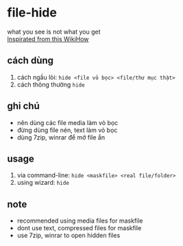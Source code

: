 # file-hide
what you see is not what you get <br>
[Inspirated from this WikiHow](https://www.wikihow.com/Hide-a-File-in-an-Image-File)

## cách dùng
1. cách ngầu lòi: `hide <file vỏ bọc> <file/thư mục thật>`
2. cách thông thường `hide`

## ghi chú
- nên dùng các file media làm vỏ bọc
- đừng dùng file nén, text làm vỏ bọc
- dùng 7zip, winrar để mở file ẩn

## usage
1. via command-line: `hide <maskfile> <real file/folder>`
2. using wizard: `hide`

## note
- recommended using media files for maskfile
- dont use text, compressed files for maskfile
- use 7zip, winrar to open hidden files
